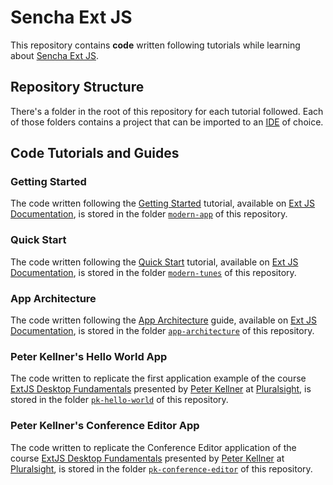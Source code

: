 # Sencha Ext JS

This repository contains **code** written following tutorials while learning about [Sencha Ext JS](https://www.sencha.com/).

## Repository Structure

There's a folder in the root of this repository for each tutorial followed. Each of those folders contains a project that can be imported to an [IDE](https://en.wikipedia.org/wiki/Integrated_development_environment) of choice.

## Code Tutorials and Guides

### Getting Started

The code written following the [Getting Started](https://docs.sencha.com/extjs/7.1.0/guides/getting_started/getting_started_with_npm.html) tutorial, available on [Ext JS Documentation](https://docs.sencha.com/extjs/latest/index.html), is stored in the folder [`modern-app`](./modern-app) of this repository.

### Quick Start

The code written following the [Quick Start](https://docs.sencha.com/extjs/7.3.0/guides/tutorials/quick_start/What_You_Will_Be_Coding.html) tutorial, available on [Ext JS Documentation](https://docs.sencha.com/extjs/latest/index.html), is stored in the folder [`modern-tunes`](./modern-tunes) of this repository.

### App Architecture

The code written following the [App Architecture](https://docs.sencha.com/extjs/7.3.0/guides/application_architecture/application_architecture.html) guide, available on [Ext JS Documentation](https://docs.sencha.com/extjs/latest/index.html), is stored in the folder [`app-architecture`](./app-architecture) of this repository.

### Peter Kellner's Hello World App

The code written to replicate the first application example of the course [ExtJS Desktop Fundamentals](https://app.pluralsight.com/library/courses/extjs-desktop-fundamentals/recommended-courses) presented by [Peter Kellner](https://app.pluralsight.com/profile/author/peter-kellner) at [Pluralsight](https://www.pluralsight.com), is stored in the folder [`pk-hello-world`](./pk-hello-world) of this repository.

### Peter Kellner's Conference Editor App

The code written to replicate the Conference Editor application of the course [ExtJS Desktop Fundamentals](https://app.pluralsight.com/library/courses/extjs-desktop-fundamentals/recommended-courses) presented by [Peter Kellner](https://app.pluralsight.com/profile/author/peter-kellner) at [Pluralsight](https://www.pluralsight.com), is stored in the folder [`pk-conference-editor`](./pk-conference-editor) of this repository.
